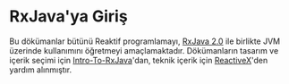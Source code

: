 # RxJava'ya Giriş

Bu dökümanlar bütünü Reaktif programlamayı, [RxJava 2.0](https://github.com/ReactiveX/RxJava) ile birlikte JVM üzerinde kullanımını öğretmeyi amaçlamaktadır. Dökümanların tasarım ve içerik seçimi için [Intro-To-RxJava](https://github.com/Froussios/Intro-To-RxJava)'dan, teknik içerik için [ReactiveX](https://reactivex.io)'den yardım alınmıştır.

